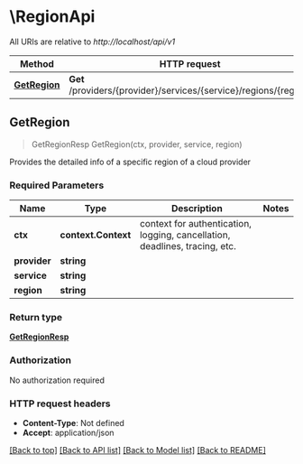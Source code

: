 # \RegionApi

All URIs are relative to *http://localhost/api/v1*

Method | HTTP request | Description
------------- | ------------- | -------------
[**GetRegion**](RegionApi.md#GetRegion) | **Get** /providers/{provider}/services/{service}/regions/{region} | 



## GetRegion

> GetRegionResp GetRegion(ctx, provider, service, region)


Provides the detailed info of a specific region of a cloud provider

### Required Parameters


Name | Type | Description  | Notes
------------- | ------------- | ------------- | -------------
**ctx** | **context.Context** | context for authentication, logging, cancellation, deadlines, tracing, etc.
**provider** | **string**|  | 
**service** | **string**|  | 
**region** | **string**|  | 

### Return type

[**GetRegionResp**](GetRegionResp.md)

### Authorization

No authorization required

### HTTP request headers

- **Content-Type**: Not defined
- **Accept**: application/json

[[Back to top]](#) [[Back to API list]](../README.md#documentation-for-api-endpoints)
[[Back to Model list]](../README.md#documentation-for-models)
[[Back to README]](../README.md)

